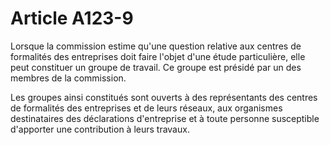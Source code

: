 # Article A123-9

Lorsque la commission estime qu'une question relative aux centres de formalités des entreprises doit faire l'objet d'une étude particulière, elle peut constituer un groupe de travail. Ce groupe est présidé par un des membres de la commission.

Les groupes ainsi constitués sont ouverts à des représentants des centres de formalités des entreprises et de leurs réseaux, aux organismes destinataires des déclarations d'entreprise et à toute personne susceptible d'apporter une contribution à leurs travaux.
